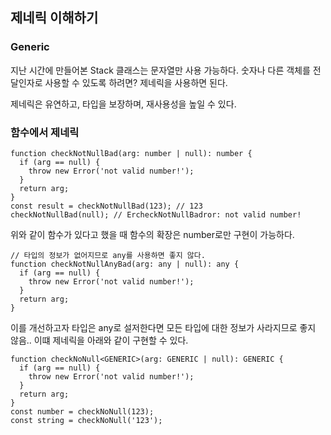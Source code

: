 ﻿## 제네릭 이해하기

### Generic

지난 시간에 만들어본 Stack 클래스는 문자열만 사용 가능하다.
숫자나 다른 객체를 전달인자로 사용할 수 있도록 하려면? 제네릭을 사용하면 된다.

제네릭은 유연하고, 타입을 보장하며, 재사용성을 높일 수 있다.

### 함수에서 제네릭

```tsx
function checkNotNullBad(arg: number | null): number {
  if (arg == null) {
    throw new Error('not valid number!');
  }
  return arg;
}
const result = checkNotNullBad(123); // 123
checkNotNullBad(null); // ErcheckNotNullBadror: not valid number!
```

위와 같이 함수가 있다고 했을 때 함수의 확장은 number로만 구현이 가능하다.

```tsx
// 타입의 정보가 없어지므로 any를 사용하면 좋지 않다.
function checkNotNullAnyBad(arg: any | null): any {
  if (arg == null) {
    throw new Error('not valid number!');
  }
  return arg;
}
```

이를 개선하고자 타입은 any로 설저한다면 모든 타입에 대한 정보가 사라지므로 좋지 않음..
이떄 제네릭을 아래와 같이 구현할 수 있다.

```tsx
function checkNoNull<GENERIC>(arg: GENERIC | null): GENERIC {
  if (arg == null) {
    throw new Error('not valid number!');
  }
  return arg;
}
const number = checkNoNull(123);
const string = checkNoNull('123');
```

